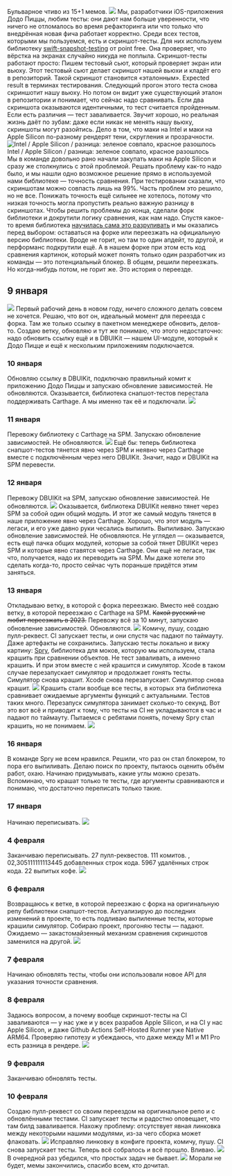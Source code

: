 Бульварное чтиво из 15+1 мемов.
![](https://habrastorage.org/getpro/habr/upload_files/e87/6b3/14e/e876b314e9359e29433413fc29342e5c.png)
Мы, разработчики iOS-приложения Додо Пиццы, любим тесты: они дают нам больше уверенности, что ничего не отломалось во время рефакторинга или что только что внедрённая новая фича работает корректно.
Среди всех тестов, которыми мы пользуемся, есть и скриншот-тесты. Для них используем библиотеку
[swift-snapshot-testing](https://github.com/pointfreeco/swift-snapshot-testing) от point free. Она проверяет, что вёрстка на экранах случайно никуда не поплыла.
Скриншот-тесты работают просто:
Пишем тестовый сьют, который проверяет экран или вьюху.
Этот тестовый сьют делает скриншот нашей вьюхи и кладёт его в репозиторий. Такой скриншот становится «эталонным». Expected result в терминах тестирования.
Следующий прогон этого теста снова скриншотит нашу вьюху. Но потом он видит уже существующий эталон в репозитории и понимает, что сейчас надо сравнивать.
Если два скриншота оказываются идентичными, то тест считается пройденным. Если есть различия — тест заваливается.
Звучит хорошо, но реальная жизнь даёт по зубам: даже если никак не менять нашу вьюху, скриншоты могут разойтись. Дело в том, что маки на Intel и маки на Apple Silicon по-разному рендерят тени, скругления и прозрачности.
![Intel / Apple Silicon / разница: зеленое совпало, красное разошлось Intel / Apple Silicon / разница: зеленое совпало, красное разошлось](https://habrastorage.org/getpro/habr/upload_files/b17/150/d82/b17150d82681d8b2808943ab0b147be4.png)
Мы в команде довольно рано начали закупать маки на Apple Silicon и сразу же столкнулись с этой проблемой.
Решать проблему как-то надо было, и мы нашли одно возможное решение прямо в используемой нами библиотеке — точность сравнения. При тестировании сказали, что скриншотам можно совпасть лишь на 99%.
Часть проблем это решило, но не все. Понижать точность ещё сильнее не хотелось, потому что низкая точность могла пропустить реально важную разницу в скриншотах.
Чтобы решить проблемы до конца, сделали форк библиотеки и докрутили логику сравнения, как нам надо.
Спустя какое-то время библиотека
[научилась сама это разруливать](https://github.com/pointfreeco/swift-snapshot-testing/pull/628) и мы оказались перед выбором: оставаться на форке или переезжать на официальную версию библиотеки. Вроде не горит, но там то один апдейт, то другой, и перформанс подкрутили ещё. А в нашем форке при этом есть код сравнения картинок, который может понять только один разработчик из команды — это потенциальный блокер.
В общем, решили переезжать. Но когда-нибудь потом, не горит же.
Это история о переезде.
## 9 января
![](https://habrastorage.org/getpro/habr/upload_files/d1f/000/7ae/d1f0007ae9c6cf9472c33325791b4f95.png)
Первый рабочий день в новом году, ничего сложного делать совсем не хочется. Решаю, что вот он, идеальный момент для переезда с форка. Там же только ссылку в пакетном менеджере обновить, делов-то.
Создаю ветку, обновляю и тут же понимаю, что этого недостаточно: надо обновить ссылку ещё и в
DBUIKit — нашем UI-модуле, который к Додо Пицце и ещё к нескольким приложениям подключается.
### 10 января
Обновляю ссылку в
DBUIKit, подключаю правильный комит к приложению Додо Пиццы и запускаю обновление зависимостей. Не обновляются.
Оказывается, библиотека снапшот-тестов перестала поддерживать Carthage. А мы именно так её и подключали.
![](https://habrastorage.org/getpro/habr/upload_files/5e9/d41/323/5e9d413235295943e445cd4c9e13fb2c.png)
### 11 января
Перевожу библиотеку с Carthage на SPM. Запускаю обновление зависимостей. Не обновляются.
![](https://habrastorage.org/getpro/habr/upload_files/4ef/a9c/e4a/4efa9ce4ad6153c33cb6d84b48df06af.gif)
Ещё бы: теперь библиотека снапшот-тестов тянется явно через SPM и неявно через Carthage вместе с подключённым через него
DBUIKit. Значит, надо и
DBUIKit на SPM перевести.
### 12 января
Перевожу DBUIKit на SPM, запускаю обновление зависимостей. Не обновляются.
![](https://habrastorage.org/getpro/habr/upload_files/79b/bd7/e7e/79bbd7e7eec28732eaff4c6786c30e14.png)
Оказывается, библиотека
DBUIKit неявно тянет через SPM за собой один общий модуль. И этот же самый модуль тянется в наше приложение явно через
Carthage. Хорошо, что этот модуль — легаси, и его уже давно руки чесались выпилить. Выпиливаю. Запускаю обновление зависимостей. Не обновляются.
Не углядел — оказывается, есть ещё пачка общих модулей, которые за собой тянет DBUIKit через SPM и которые явно ставятся через Carthage. Они ещё не легаси, так что, получается, надо их переводить на SPM. Мы даже хотели это сделать когда-то, просто сейчас чуть пораньше придётся этим заняться.
### 13 января
Откладываю ветку, в которой с форка переезжаю. Вместо неё создаю ветку, в которой переезжаю с Carthage на SPM.
~~Какой русский не любит переезжать в 2023.~~
Перевожу всё за 10 минут, запускаю обновление зависимостей. Обновляются.
![](https://habrastorage.org/getpro/habr/upload_files/453/57b/b57/45357bb57d1b9b265a053148d601e6fe.gif)
Комичу, пушу, создаю пулл-реквест. CI запускает тесты, и они спустя час падают по таймауту. Даже артефакты не сохранились.
Запускаю тесты локально и вижу картину:
[Spry](https://github.com/Rivukis/Spry), библиотека для моков, которую мы используем, стала крашить при сравнении объектов. Не тест заваливать, а именно крашить. И при этом вместе с ней крашится и симулятор. Xcode в таком случае перезапускает симулятор и продолжает гонять тесты. Симулятор снова крашит. Xcode снова перезапускает. Симулятор снова крашит. ![](https://habrastorage.org/getpro/habr/upload_files/29f/2d1/dab/29f2d1dab5f9ae11c65839d9e2e52894.png)
Крашить стали вообще все тесты, в которых эта библиотека сравнивает ожидаемые аргументы функций с актуальными. Тестов таких много. Перезапуск симулятора занимает сколько-то секунд. Вот это вот всё и приводит к тому, что тесты на CI не укладываются в час и падают по таймауту.
Пытаемся с ребятами понять, почему Spry стал крашить, но не понимаем.
![](https://habrastorage.org/getpro/habr/upload_files/fc4/f96/ccb/fc4f96ccbf157e0bdc163fd5426196c3.png)
### 16 января
В команде Spry не всем нравился. Решили, что раз он стал блокером, то пора его выпиливать. Делаю поиск по проекту, пытаюсь оценить объём работ, охаю. Начинаю придумывать, какие углы можно срезать. Вспоминаю, что крашат только те тесты, где аргументы сравниваются и понимаю, что достаточно переписать только такие.
### 17 января
Начинаю переписывать.
![](https://habrastorage.org/getpro/habr/upload_files/0cd/454/fc8/0cd454fc820ab00730beaa6964e84082.png)
### 4 февраля
Заканчиваю переписывать.
27 пулл-реквестов.
111 комитов.
,
02,305111111113445 добавленных строк кода.
5967 удалённых строк кода.
22 выпитых кофе.
![](https://habrastorage.org/getpro/habr/upload_files/368/ba3/6a9/368ba36a9c16513bb04ed71a27fa0913.png)
### 6 февраля
Возвращаюсь к ветке, в которой переезжаю с форка на оригинальную репу библиотеки снапшот-тестов. Актуализирую до последних изменений в проекте, то есть подливаю выпиленные тесты, которые крашили симулятор. Собираю проект, прогоняю тесты — падают. Ожидаемо — закастомайзенный механизм сравнения скриншотов заменился на другой.
![](https://habrastorage.org/getpro/habr/upload_files/eae/638/911/eae63891192828ada17d432a0b59b0d7.png)
### 7 февраля
Начинаю обновлять тесты, чтобы они использовали новое API для указания точности сравнения.
### 8 февраля
Задаюсь вопросом, а почему вообще скриншот-тесты на CI заваливаются — у нас уже и у всех разрабов Apple Silicon, и на CI у нас Apple Silicon, и даже Github Actions Self-Hosted Runner уже Native ARM64. Проверяю гипотезу и убеждаюсь, что даже между M1 и M1 Pro есть разница в рендере.
![](https://habrastorage.org/getpro/habr/upload_files/822/2ff/9c2/8222ff9c2d65463eba8ac12f68faf44a.gif)
### 9 февраля
Заканчиваю обновлять тесты.
### 10 февраля
Создаю пулл-реквест со своим переездом на оригинальное репо и с обновлёнными тестами.
CI запускает тесты и радостно оповещает, что там билд заваливается.
Нахожу проблему: отсутствует явная линковка между некоторыми нашими модулями, из-за чего сборка может флаковать.
![](https://habrastorage.org/getpro/habr/upload_files/5e3/44b/6a6/5e344b6a607ab96c17aad5b996e835c5.gif)
Исправляю линковку в конфиге проекта, комичу, пушу. CI снова запускает тесты. Теперь всё собралось и всё прошло.
Вливаю.
![](https://habrastorage.org/getpro/habr/upload_files/c02/391/a97/c02391a979a3da0bb71727ab088f6ddd.png)
В очередной раз убедился, что простых задач не бывает.
![](https://habrastorage.org/getpro/habr/upload_files/fef/c9c/401/fefc9c40161aa01df2f3e5305c0321d7.png)
Морали не будет, мемы закончились, спасибо всем, кто дочитал.